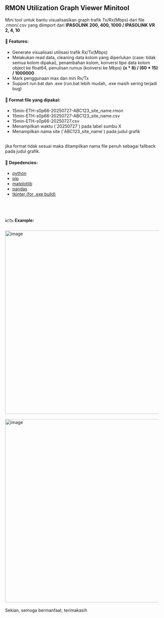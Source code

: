 <h2>RMON Utilization Graph Viewer Minitool</h2>
  Mini tool untuk bantu visualisasikan graph trafik Tx/Rx(Mbps) dari file .rmon/.csv yang diimport dari <b>IPASOLINK 200, 400, 1000 / IPASOLINK VR 2, 4, 10</b>

  <h4>📌 Features:</h4>
    <ul>
      <li>Generate visualisasi utilisasi trafik Rx/Tx(Mbps)</li> 
      <li>Melakukan read data, cleaning data kolom yang diperlukan (case: tidak semua kolom dipakai), penambahan kolom, konversi tipe data kolom object ke float64, penulisan rumus (konversi ke Mbps) <b>(x * 8) / (60 * 15) / 1000000</b></li>
      <li>Mark penggunaan max dan min Rx/Tx</li>
      <li>Support run.bat dan .exe (run.bat lebih mudah, .exe masih sering terjadi bug)</li>
    </ul>
  
  <h4>📂 Format file yang dipakai:</h4>
    <ul>
      <li>15min-ETH-s0p66-20250727-ABC123_site_name.rmon</li>
      <li>15min-ETH-s0p66-20250727-ABC123_site_name.csv</li>
      <li>15min-ETH-s0p66-20250727.csv</li>
      <li>Menampilkan waktu (`20250727`) pada label sumbu X</li>
      <li>Menampilkan nama site (`ABC123_site_name`) pada judul grafik</li>
    </ul>
     <br>jika format tidak sesuai maka ditampilkan nama file penuh sebagai fallback pada judul grafik.</br>

  <h4>🔧 Depedencies:</h4>
    <ul>
      <li><a href="https://pypi.org/project/matplotlib/](https://matplotlib.org/stable/install/index.html](https://pip.pypa.io/en/stable/installation/](https://www.python.org/downloads/">python</a></li>
      <li><a href="https://pypi.org/project/matplotlib/](https://matplotlib.org/stable/install/index.html](https://pip.pypa.io/en/stable/installation/">pip</a></li>
      <li><a href="https://pypi.org/project/matplotlib/](https://matplotlib.org/stable/install/index.html">matplotlib</a></li>
      <li><a href="https://pandas.pydata.org/docs/getting_started/install.html">pandas</a></li>
      <li><a href="https://docs.python.org/3/library/tkinter.html">tkinter (for .exe build)</a></li>
    </ul>

  <br></br>
  <h4>📈📉 Example:</h4>
  <img width="800" height="600" alt="image" src="https://github.com/user-attachments/assets/0a2bf8a0-c1aa-4a51-8702-1796ba7efd9e" />
  <br></br>

  <img width="800" height="600" alt="image" src="https://github.com/user-attachments/assets/d3a40911-17a6-46a9-ac70-98593f70ed87" />
  <br></br>
Sekian, semoga bermanfaat, terimakasih
